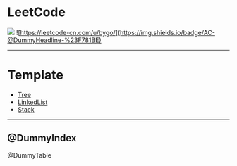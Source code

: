 # LeetCode

![](https://img.shields.io/badge/Language-Go-%2300ADD8)
![https://leetcode-cn.com/u/bygo/](https://img.shields.io/badge/AC-@DummyHeadline-%23F781BE)

---

# Template
- [Tree](https://github.com/bygo/leetcode/tree/master/templates/tree)
- [LinkedList](https://github.com/bygo/leetcode/tree/master/templates/linked_list)
- [Stack](https://github.com/bygo/leetcode/tree/master/templates/stack)

---
@DummyIndex
---

@DummyTable